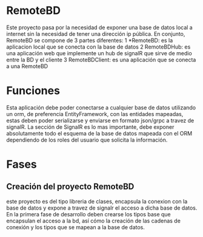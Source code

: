 # RemoteBD
Este proyecto pasa por la necesidad de exponer una base de datos local a internet sin la necesidad de tener una dirección ip pública.
En conjunto, RemoteBD se compone de 3 partes diferentes:
 1 *RemoteBD: es la aplicacion local que se conecta con la base de datos
 2 RemoteBDHub: es una aplicación web que implemente un hub de signalR que sirve de medio entre la BD y el cliente
 3 RemoteBDClient: es una aplicación que se conecta a una RemoteBD
# Funciones
Esta aplicación debe poder conectarse a cualquier base de datos utilizando un orm, de preferencia EntityFramework, con las entidades mapeadas, estas deben poder serializarse y enviarse en formato json/grpc a travez de signalR. 
La sección de SignalR es lo mas importante, debe exponer absolutamente todo el esquema de la base de datos mapeada con el ORM dependiendo de los roles del usuario que solicita la información.
# Fases
## Creación del proyecto RemoteBD
este proyecto es del tipo libreria de clases, encapsula la conexion con la base de datos y expone a travez de signalr el acceso a dicha base de datos.
En la primera fase de desarrollo deben crearse los tipos  base que encapsulan el acceso a la bd, así cómo la creación de las cadenas de conexión y los tipos que se mapean a la base de datos. 